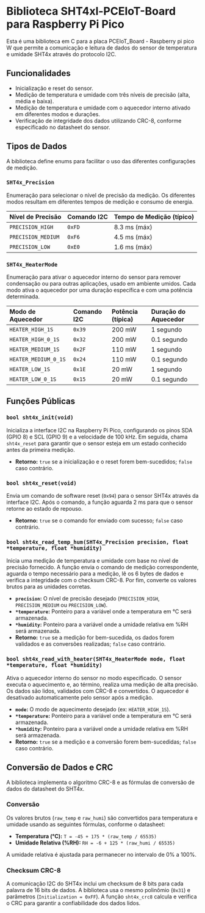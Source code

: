 # Biblioteca SHT4xl-PCEIoT-Board para Raspberry Pi Pico

Esta é uma biblioteca em C para a placa PCEIoT_Board - Raspberry pi pico W que permite a comunicação e leitura de dados do sensor de temperatura e umidade SHT4x através do protocolo I2C.

## Funcionalidades

* Inicialização e reset do sensor.
* Medição de temperatura e umidade com três níveis de precisão (alta, média e baixa).
* Medição de temperatura e umidade com o aquecedor interno ativado em diferentes modos e durações.
* Verificação de integridade dos dados utilizando CRC-8, conforme especificado no datasheet do sensor.

## Tipos de Dados

A biblioteca define enums para facilitar o uso das diferentes configurações de medição.

### `SHT4x_Precision`

Enumeração para selecionar o nível de precisão da medição. Os diferentes modos resultam em diferentes tempos de medição e consumo de energia.

| Nível de Precisão | Comando I2C | Tempo de Medição (típico) |
| :---------------- | :---------- | :------------------------------------- |
| `PRECISION_HIGH`  | `0xFD`      | 8.3 ms (máx)                           |
| `PRECISION_MEDIUM`| `0xF6`      | 4.5 ms (máx)                           |
| `PRECISION_LOW`   | `0xE0`      | 1.6 ms (máx)                           |

### `SHT4x_HeaterMode`

Enumeração para ativar o aquecedor interno do sensor para remover condensação ou para outras aplicações, usado em ambiente umidos. Cada modo ativa o aquecedor por uma duração específica e com uma potência determinada.

| Modo de Aquecedor         | Comando I2C | Potência (típica) | Duração do Aquecedor |
| :------------------------ | :---------- | :----------------------------- | :--------------------------------- |
| `HEATER_HIGH_1S`          | `0x39`      | 200 mW                         | 1 segundo                          |
| `HEATER_HIGH_0_1S`        | `0x32`      | 200 mW                         | 0.1 segundo                        |
| `HEATER_MEDIUM_1S`        | `0x2F`      | 110 mW                         | 1 segundo                          |
| `HEATER_MEDIUM_0_1S`      | `0x24`      | 110 mW                         | 0.1 segundo                        |
| `HEATER_LOW_1S`           | `0x1E`      | 20 mW                          | 1 segundo                          |
| `HEATER_LOW_0_1S`         | `0x15`      | 20 mW                          | 0.1 segundo                        |

## Funções Públicas

### `bool sht4x_init(void)`

Inicializa a interface I2C na Raspberry Pi Pico, configurando os pinos SDA (GPIO 8) e SCL (GPIO 9) e a velocidade de 100 kHz. Em seguida, chama `sht4x_reset` para garantir que o sensor esteja em um estado conhecido antes da primeira medição.

* **Retorno:** `true` se a inicialização e o reset forem bem-sucedidos; `false` caso contrário.

### `bool sht4x_reset(void)`

Envia um comando de software reset (`0x94`) para o sensor SHT4x através da interface I2C. Após o comando, a função aguarda 2 ms para que o sensor retorne ao estado de repouso.

* **Retorno:** `true` se o comando for enviado com sucesso; `false` caso contrário.

### `bool sht4x_read_temp_hum(SHT4x_Precision precision, float *temperature, float *humidity)`

Inicia uma medição de temperatura e umidade com base no nível de precisão fornecido. A função envia o comando de medição correspondente, aguarda o tempo necessário para a medição, lê os 6 bytes de dados e verifica a integridade com o checksum CRC-8. Por fim, converte os valores brutos para as unidades corretas.

* **`precision`:** O nível de precisão desejado (`PRECISION_HIGH`, `PRECISION_MEDIUM` ou `PRECISION_LOW`).
* **`*temperature`:** Ponteiro para a variável onde a temperatura em °C será armazenada.
* **`*humidity`:** Ponteiro para a variável onde a umidade relativa em %RH será armazenada.
* **Retorno:** `true` se a medição for bem-sucedida, os dados forem validados e as conversões realizadas; `false` caso contrário.

### `bool sht4x_read_with_heater(SHT4x_HeaterMode mode, float *temperature, float *humidity)`

Ativa o aquecedor interno do sensor no modo especificado. O sensor executa o aquecimento e, ao término, realiza uma medição de alta precisão. Os dados são lidos, validados com CRC-8 e convertidos. O aquecedor é desativado automaticamente pelo sensor após a medição.

* **`mode`:** O modo de aquecimento desejado (ex: `HEATER_HIGH_1S`).
* **`*temperature`:** Ponteiro para a variável onde a temperatura em °C será armazenada.
* **`*humidity`:** Ponteiro para a variável onde a umidade relativa em %RH será armazenada.
* **Retorno:** `true` se a medição e a conversão forem bem-sucedidas; `false` caso contrário.

## Conversão de Dados e CRC

A biblioteca implementa o algoritmo CRC-8 e as fórmulas de conversão de dados do datasheet do SHT4x.

### Conversão

Os valores brutos (`raw_temp` e `raw_humi`) são convertidos para temperatura e umidade usando as seguintes fórmulas, conforme o datasheet:

* **Temperatura (°C):** `T = -45 + 175 * (raw_temp / 65535)`
* **Umidade Relativa (%RH):** `RH = -6 + 125 * (raw_humi / 65535)`

A umidade relativa é ajustada para permanecer no intervalo de 0% a 100%.

### Checksum CRC-8

A comunicação I2C do SHT4x inclui um checksum de 8 bits para cada palavra de 16 bits de dados. A biblioteca usa o mesmo polinômio (`0x31`) e parâmetros (`Initialization = 0xFF`). A função `sht4x_crc8` calcula e verifica o CRC para garantir a confiabilidade dos dados lidos.
